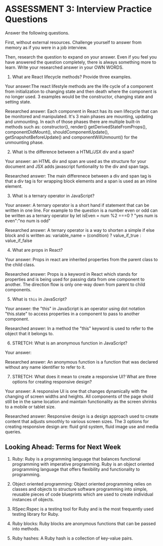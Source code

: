 # ASSESSMENT 3: Interview Practice Questions

Answer the following questions.

First, without external resources. Challenge yourself to answer from memory as if you were in a job interview.

Then, research the question to expand on your answer. Even if you feel you have answered the question completely, there is always something more to learn. Write your researched answer in your OWN WORDS.


1. What are React lifecycle methods? Provide three examples.

  Your answer:The react lifestyle methods are the life cycle of a component from initialization to changing state and then death where the component is no longer used. 3 examples would be the constructor, changing state and setting state.

  Researched answer: Each component in React has its own lifecycle that can be monitored and manipulated. It's 3 main phases are mounting, updating and unmounting. In each of those phases there are multiple built-in methods such as: constructor(), render() getDerivedStateFromProps(), componentDidMount(), shouldComponentUpdate(), getSnapshotBeforeUpdate() and componentWillUnmount() for the unmounting phase.  



2. What is the difference between a HTML/JSX div and a span?

  Your answer: an HTML div and span are used as the structure for your document and JSX adds javascript funtionality to the div and span tags. 

  Researched answer: The main differenece between a div and span tag is that a div tag is for wrapping block elements and a span is used as an inline element. 



3. What is a ternary operator in JavaScript?

  Your answer: A ternary operator is a short hand if statement that can be written in one line. For example to the question is a number even or odd can be written as a ternary operator by let isEven = num %2 ===0 ? "yes num is even":"no num is odd"

  Researched answer: A ternary operator is a way to shorten a simple if else block and is written as: variable_name = (condition) ? value_if_true : value_if_false



4. What are props in React?

  Your answer: Props in react are inherited properties from the parent class to the child class.

  Researched answer: Props is a keyword in React which stands for properties and is being used for passing data from one component to another. The direction flow is only one-way down from parent to child components. 



5. What is `this` in JavaScript?

  Your answer: the "this" in JavaScript is an operator using dot notation "this.state" to access properties in a component to pass to another component.

  Researched answer: In a method the "this" keyword is used to refer to the object that it belongs to. 



6. STRETCH: What is an anonymous function in JavaScript?

  Your answer:

  Researched answer: An anonymous function is a function that was declared without any name identifier to refer to it. 



7. STRETCH: What does it mean to create a responsive UI? What are three options for creating responsive design?

  Your answer: A responsive UI is one that changes dynamically with the changing of screen widths and heights. All components of the page shold still be in the same location and maintain functionality as the screen shrinks to a mobile or tablet size.

  Researched answer: Responsive design is a design approach used to create content that adjusts smoothly to various screen sizes. The 3 options for creating responsive design are: fluid grid system, fluid image use and media queries.



## Looking Ahead: Terms for Next Week

1. Ruby: Ruby is a programming language that balances functional programming with imperative programming. Ruby is an object oriented programming language that offers flexibility and functionality to programming.

2. Object oriented programming: Object oriented programming relies on classes and objects to structure software programming into simple, reusable pieces of code blueprints which are used to create individual instances of objects.

3. RSpec:Rspec is a testing tool for Ruby and is the most frequently used testing library for Ruby.

4. Ruby blocks: Ruby blocks are anonymous functions that can be passed into methods.

5. Ruby hashes: A Ruby hash is a collection of key-value pairs.
